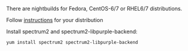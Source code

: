 There are nightbuilds for Fedora, CentOS-6/7 or RHEL6/7 distributions.

Follow [instructions](https://copr.fedoraproject.org/coprs/mcepl/spectrum2/) for your distribution

Install spectrum2 and spectrum2-libpurple-backend:

	yum install spectrum2 spectrum2-libpurple-backend
